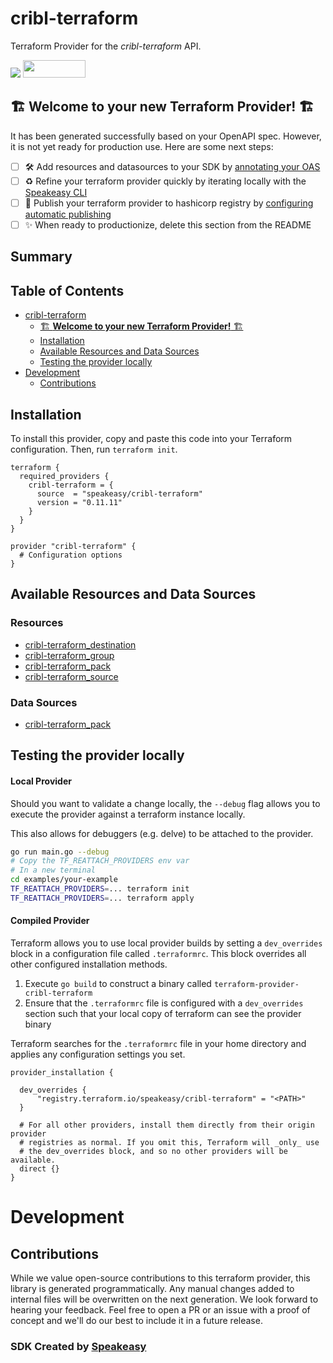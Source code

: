 # cribl-terraform

Terraform Provider for the *cribl-terraform* API.

<div align="left">
    <a href="https://www.speakeasy.com/?utm_source=cribl-terraform&utm_campaign=terraform"><img src="https://custom-icon-badges.demolab.com/badge/-Built%20By%20Speakeasy-212015?style=for-the-badge&logoColor=FBE331&logo=speakeasy&labelColor=545454" /></a>
    <a href="https://opensource.org/licenses/MIT">
        <img src="https://img.shields.io/badge/License-MIT-blue.svg" style="width: 100px; height: 28px;" />
    </a>
</div>


## 🏗 **Welcome to your new Terraform Provider!** 🏗

It has been generated successfully based on your OpenAPI spec. However, it is not yet ready for production use. Here are some next steps:
- [ ] 🛠 Add resources and datasources to your SDK by [annotating your OAS](https://www.speakeasy.com/docs/customize-terraform/terraform-extensions#map-api-entities-to-terraform-resources)
- [ ] ♻️ Refine your terraform provider quickly by iterating locally with the [Speakeasy CLI](https://github.com/speakeasy-api/speakeasy)
- [ ] 🎁 Publish your terraform provider to hashicorp registry by [configuring automatic publishing](https://www.speakeasy.com/docs/terraform-publishing)
- [ ] ✨ When ready to productionize, delete this section from the README

<!-- Start Summary [summary] -->
## Summary


<!-- End Summary [summary] -->

<!-- Start Table of Contents [toc] -->
## Table of Contents
<!-- $toc-max-depth=2 -->
* [cribl-terraform](#cribl-terraform)
  * [🏗 **Welcome to your new Terraform Provider!** 🏗](#welcome-to-your-new-terraform-provider)
  * [Installation](#installation)
  * [Available Resources and Data Sources](#available-resources-and-data-sources)
  * [Testing the provider locally](#testing-the-provider-locally)
* [Development](#development)
  * [Contributions](#contributions)

<!-- End Table of Contents [toc] -->

<!-- Start Installation [installation] -->
## Installation

To install this provider, copy and paste this code into your Terraform configuration. Then, run `terraform init`.

```hcl
terraform {
  required_providers {
    cribl-terraform = {
      source  = "speakeasy/cribl-terraform"
      version = "0.11.11"
    }
  }
}

provider "cribl-terraform" {
  # Configuration options
}
```
<!-- End Installation [installation] -->

<!-- Start Available Resources and Data Sources [operations] -->
## Available Resources and Data Sources

### Resources

* [cribl-terraform_destination](docs/resources/destination.md)
* [cribl-terraform_group](docs/resources/group.md)
* [cribl-terraform_pack](docs/resources/pack.md)
* [cribl-terraform_source](docs/resources/source.md)
### Data Sources

* [cribl-terraform_pack](docs/data-sources/pack.md)
<!-- End Available Resources and Data Sources [operations] -->

<!-- Start Testing the provider locally [usage] -->
## Testing the provider locally

#### Local Provider

Should you want to validate a change locally, the `--debug` flag allows you to execute the provider against a terraform instance locally.

This also allows for debuggers (e.g. delve) to be attached to the provider.

```sh
go run main.go --debug
# Copy the TF_REATTACH_PROVIDERS env var
# In a new terminal
cd examples/your-example
TF_REATTACH_PROVIDERS=... terraform init
TF_REATTACH_PROVIDERS=... terraform apply
```

#### Compiled Provider

Terraform allows you to use local provider builds by setting a `dev_overrides` block in a configuration file called `.terraformrc`. This block overrides all other configured installation methods.

1. Execute `go build` to construct a binary called `terraform-provider-cribl-terraform`
2. Ensure that the `.terraformrc` file is configured with a `dev_overrides` section such that your local copy of terraform can see the provider binary

Terraform searches for the `.terraformrc` file in your home directory and applies any configuration settings you set.

```
provider_installation {

  dev_overrides {
      "registry.terraform.io/speakeasy/cribl-terraform" = "<PATH>"
  }

  # For all other providers, install them directly from their origin provider
  # registries as normal. If you omit this, Terraform will _only_ use
  # the dev_overrides block, and so no other providers will be available.
  direct {}
}
```
<!-- End Testing the provider locally [usage] -->

<!-- Placeholder for Future Speakeasy SDK Sections -->

# Development

## Contributions

While we value open-source contributions to this terraform provider, this library is generated programmatically. Any manual changes added to internal files will be overwritten on the next generation.
We look forward to hearing your feedback. Feel free to open a PR or an issue with a proof of concept and we'll do our best to include it in a future release. 

### SDK Created by [Speakeasy](https://www.speakeasy.com/?utm_source=cribl-terraform&utm_campaign=terraform)

